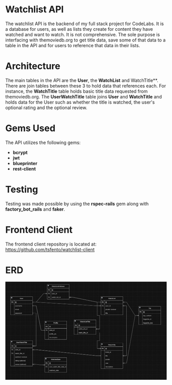 # Watchlist API

The watchlist API is the backend of my full stack project for CodeLabs. It is a database for users, as well as lists they create for content they have watched and want to watch. It is not comprehensive. The sole purpose is interfacing with themoviedb.org to get title data, save some of that data to a table in the API and for users to reference that data in their lists.


# Architecture

The main tables in the API are the **User**, the **WatchList** and WatchTitle**. There are join tables between these 3 to hold data that references each. For instance, the **WatchTitle** table holds basic title data requested from themoviedb.org. The **UserWatchTitle** table joins **User** and **WatchTitle** and holds data for the User such as whether the title is watched, the user's optional rating and the optional review.

# Gems Used

The API utilizes the following gems:
- **bcrypt**
- **jwt**
- **blueprinter**
- **rest-client**

# Testing

Testing was made possible by using the **rspec-rails** gem along with **factory_bot_rails** and **faker**.

# Frontend Client

The frontend client repository is located at: https://github.com/tsfento/watchlist-client

# ERD
![](watchlist_updated.png)
